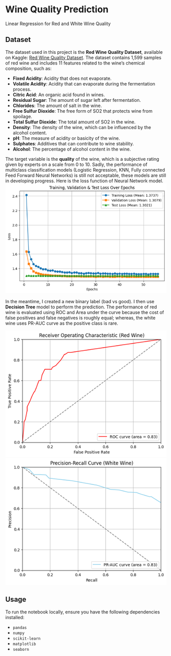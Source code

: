# Wine Quality Prediction
Linear Regression for Red and White Wine Quality

## Dataset

The dataset used in this project is the **Red Wine Quality Dataset**, available on Kaggle: [Red Wine Quality Dataset](https://www.kaggle.com/datasets/uciml/red-wine-quality-cortez-et-al-2009). The dataset contains 1,599 samples of red wine and includes 11 features related to the wine’s chemical composition, such as:

- **Fixed Acidity**: Acidity that does not evaporate.
- **Volatile Acidity**: Acidity that can evaporate during the fermentation process.
- **Citric Acid**: An organic acid found in wines.
- **Residual Sugar**: The amount of sugar left after fermentation.
- **Chlorides**: The amount of salt in the wine.
- **Free Sulfur Dioxide**: The free form of SO2 that protects wine from spoilage.
- **Total Sulfur Dioxide**: The total amount of SO2 in the wine.
- **Density**: The density of the wine, which can be influenced by the alcohol content.
- **pH**: The measure of acidity or basicity of the wine.
- **Sulphates**: Additives that can contribute to wine stability.
- **Alcohol**: The percentage of alcohol content in the wine.

The target variable is the **quality** of the wine, which is a subjective rating given by experts on a scale from 0 to 10. Sadly, the performance of multiclass classification models (Logistic Regression, KNN, Fully connected Feed Forward Neural Networks) is still not acceptable, these models are still in developing progress. Here is the loss function of Neural Network model.
![picture](/image/entropy-loss.png)

In the meantime, I created a new binary label (bad vs good). I then use **Decision Tree** model to perform the prediction. The performance of red wine is evaluated using ROC and Area under the curve because the cost of false positives and false negatives is roughly equal; whereas, the white wine uses PR-AUC curve as the positive class is rare.

![picture](/image/red-roc.png)
![picture](/image/white-pr.png)

## Usage
To run the notebook locally, ensure you have the following dependencies installed:

- `pandas`
- `numpy`
- `scikit-learn`
- `matplotlib`
- `seaborn`
